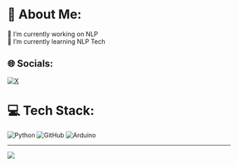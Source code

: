 # 💫 About Me:
🔭 I’m currently working on NLP<br>🌱 I’m currently learning NLP Tech


## 🌐 Socials:
[![X](https://img.shields.io/badge/X-black.svg?logo=X&logoColor=white)](https://x.com/sidharthsajith5) 

# 💻 Tech Stack:
![Python](https://img.shields.io/badge/python-3670A0?style=for-the-badge&logo=python&logoColor=ffdd54) ![GitHub](https://img.shields.io/badge/github-%23121011.svg?style=for-the-badge&logo=github&logoColor=white) ![Arduino](https://img.shields.io/badge/-Arduino-00979D?style=for-the-badge&logo=Arduino&logoColor=white) 


---
[![](https://visitcount.itsvg.in/api?id=sidharthsajith&icon=0&color=0)](https://visitcount.itsvg.in)


